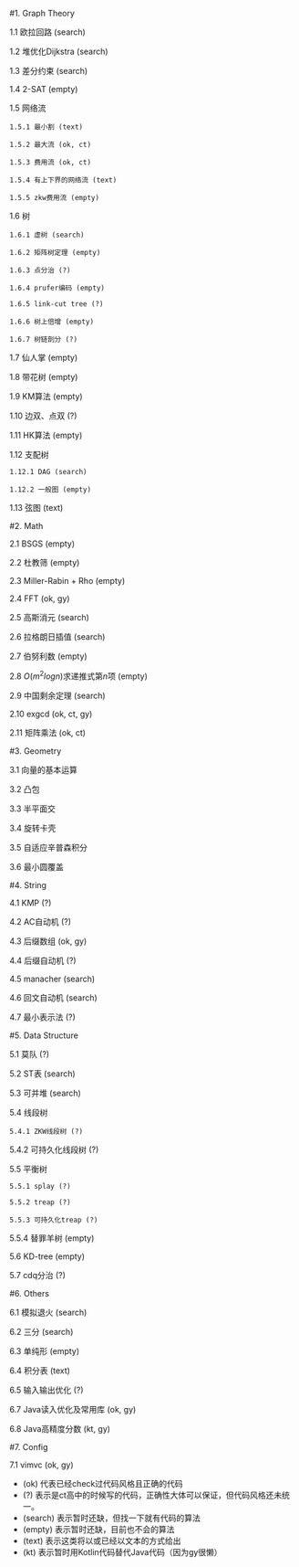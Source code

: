 #1. Graph Theory

  1.1 欧拉回路 (search)

  1.2 堆优化Dijkstra (search)

  1.3 差分约束 (search)

  1.4 2-SAT (empty)

  1.5 网络流

    1.5.1 最小割 (text)

    1.5.2 最大流 (ok, ct)

    1.5.3 费用流 (ok, ct)

    1.5.4 有上下界的网络流 (text)

    1.5.5 zkw费用流 (empty)

  1.6 树

    1.6.1 虚树 (search)

    1.6.2 矩阵树定理 (empty)

    1.6.3 点分治 (?)

    1.6.4 prufer编码 (empty)

    1.6.5 link-cut tree (?)

    1.6.6 树上倍增 (empty)

    1.6.7 树链剖分 (?)

  1.7 仙人掌 (empty)

  1.8 带花树 (empty)

  1.9 KM算法 (empty)

  1.10 边双、点双 (?)

  1.11 HK算法 (empty)

  1.12 支配树

    1.12.1 DAG (search)

    1.12.2 一般图 (empty)

  1.13 弦图 (text)

#2. Math

  2.1 BSGS (empty)

  2.2 杜教筛 (empty)

  2.3 Miller-Rabin + Rho (empty)

  2.4 FFT (ok, gy)

  2.5 高斯消元 (search)

  2.6 拉格朗日插值 (search)

  2.7 伯努利数 (empty)

  2.8 $O(m^2 logn)$求递推式第$n$项 (empty)

  2.9 中国剩余定理 (search)

  2.10 exgcd (ok, ct, gy)

  2.11 矩阵乘法 (ok, ct)

#3. Geometry

  3.1 向量的基本运算

  3.2 凸包

  3.3 半平面交

  3.4 旋转卡壳

  3.5 自适应辛普森积分

  3.6 最小圆覆盖

#4. String

  4.1 KMP (?)

  4.2 AC自动机 (?)

  4.3 后缀数组 (ok, gy)

  4.4 后缀自动机 (?)

  4.5 manacher (search)

  4.6 回文自动机 (search)

  4.7 最小表示法 (?)

#5. Data Structure

  5.1 莫队 (?)

  5.2 ST表 (search)

  5.3 可并堆 (search)

  5.4 线段树

    5.4.1 ZKW线段树 (?)

  5.4.2 可持久化线段树 (?)

  5.5 平衡树

    5.5.1 splay (?)

    5.5.2 treap (?)

    5.5.3 可持久化treap (?)

  5.5.4 替罪羊树 (empty)

  5.6 KD-tree (empty)

  5.7 cdq分治 (?)

#6. Others

  6.1 模拟退火 (search)

  6.2 三分 (search)

  6.3 单纯形 (empty)

  6.4 积分表 (text)

  6.5 输入输出优化 (?)
  
  6.7 Java读入优化及常用库 (ok, gy)
  
  6.8 Java高精度分数 (kt, gy)

#7. Config

  7.1 vimvc (ok, gy)



* (ok) 代表已经check过代码风格且正确的代码
* (?) 表示是ct高中的时候写的代码，正确性大体可以保证，但代码风格还未统一。
* (search) 表示暂时还缺，但找一下就有代码的算法
* (empty) 表示暂时还缺，目前也不会的算法
* (text) 表示这类将以或已经以文本的方式给出
* (kt) 表示暂时用Kotlin代码替代Java代码（因为gy很懒）
